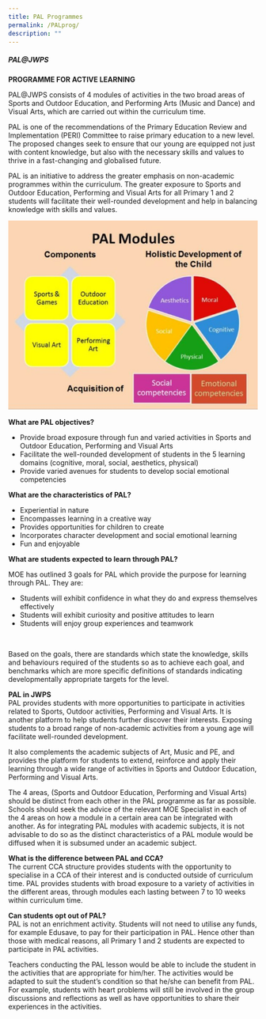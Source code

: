 ```yaml
---
title: PAL Programmes
permalink: /PALprog/
description: ""
---
```

##### PAL@JWPS

**PROGRAMME FOR ACTIVE LEARNING**

PAL@JWPS consists of 4 modules of activities in the two broad areas of Sports and Outdoor Education, and Performing Arts (Music and Dance) and Visual Arts, which are carried out within the curriculum time.<br>

PAL is one of the recommendations of the Primary Education Review and Implementation (PERI) Committee to raise primary education to a new level. The proposed changes seek to ensure that our young are equipped not just with content knowledge, but also with the necessary skills and values to thrive in a fast-changing and globalised future.<br>

PAL is an initiative to address the greater emphasis on non-academic programmes within the curriculum. The greater exposure to Sports and Outdoor Education, Performing and Visual Arts for all Primary 1 and 2 students will facilitate their well-rounded development and help in balancing knowledge with skills and values.<br>


![](/images/PAL.jpg)

**What are PAL objectives?**<br>

* Provide broad exposure through fun and varied activities in Sports and Outdoor Education, Performing and Visual Arts 
* Facilitate the well-rounded development of students in the 5 learning domains (cognitive, moral, social, aesthetics, physical) 
* Provide varied avenues for students to develop social emotional competencies

**What are the characteristics of PAL?**<br>
* Experiential in nature
* Encompasses learning in a creative way
* Provides opportunities for children to create
* Incorporates character development and social emotional learning
* Fun and enjoyable

**What are students expected to learn through PAL?**<br>

MOE has outlined 3 goals for PAL which provide the purpose for learning through PAL. They are:
* Students will exhibit confidence in what they do and express themselves effectively
* Students will exhibit curiosity and positive attitudes to learn
* Students will enjoy group experiences and teamwork
<br>

Based on the goals, there are standards which state the knowledge, skills and behaviours required of the students so as to achieve each goal, and benchmarks which are more specific definitions of standards indicating developmentally appropriate targets for the level.<br>

**PAL in JWPS**
<br>
PAL provides students with more opportunities to participate in activities related to Sports, Outdoor activities, Performing and Visual Arts. It is another platform to help students further discover their interests. Exposing students to a broad range of non-academic activities from a young age will facilitate well-rounded development.<br>

It also complements the academic subjects of Art, Music and PE, and provides the platform for students to extend, reinforce and apply their learning through a wide range of activities in Sports and Outdoor Education, Performing and Visual Arts.<br>

The 4 areas, (Sports and Outdoor Education, Performing and Visual Arts) should be distinct from each other in the PAL programme as far as possible. Schools should seek the advice of the relevant MOE Specialist in each of the 4 areas on how a module in a certain area can be integrated with another. As for integrating PAL modules with academic subjects, it is not advisable to do so as the distinct characteristics of a PAL module would be diffused when it is subsumed under an academic subject.<br>

**What is the difference between PAL and CCA?**
<br>
The current CCA structure provides students with the opportunity to specialise in a CCA of their interest and is conducted outside of curriculum time. PAL provides students with broad exposure to a variety of activities in the different areas, through modules each lasting between 7 to 10 weeks within curriculum time.<br>

**Can students opt out of PAL?**
<br>
PAL is not an enrichment activity. Students will not need to utilise any funds, for example Edusave, to pay for their participation in PAL. Hence other than those with medical reasons, all Primary 1 and 2 students are expected to participate in PAL activities.<br>

Teachers conducting the PAL lesson would be able to include the student in the activities that are appropriate for him/her. The activities would be adapted to suit the student’s condition so that he/she can benefit from PAL. For example, students with heart problems will still be involved in the group discussions and reflections as well as have opportunities to share their experiences in the activities.
